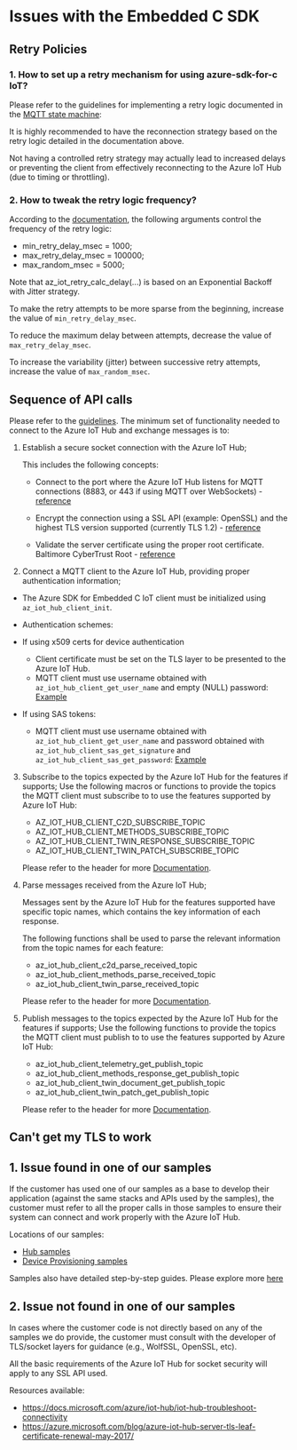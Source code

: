 <properties
	pageTitle="EmbeddedCSDKIssues"
	description="Embedded-C-SDK-Issues"
	service="microsoft.devices"
	resource="IoTSDKs"
	authors="wduraes"
	ms.author="wduraes"
	displayOrder=""
	selfHelpType="problemScopingQuestions"
	supportTopicIds="32596696"
	resourceTags=""
	productPesIds="16122"
	cloudEnvironments="public,BlackForest,Fairfax,Mooncake, usnat, ussec"
	articleId="61c54bbd-c2c6-5271-96e7-009a87ff44bf"
	ownershipId="AzureIot_IotHub"
/>

# Issues with the Embedded C SDK

## Retry Policies

### 1. How to set up a retry mechanism for using azure-sdk-for-c IoT?

Please refer to the guidelines for implementing a retry logic documented in the
<a href='https://github.com/Azure/azure-sdk-for-c/blob/master/sdk/docs/iot/mqtt_state_machine.md#retrying-operations'>MQTT state machine</a>:

It is highly recommended to have the reconnection strategy based on the retry logic detailed in the documentation above.

Not having a controlled retry strategy may actually lead to increased delays or preventing the client from effectively reconnecting to the Azure IoT Hub (due to timing or throttling).
	
### 2.  How to tweak the retry logic frequency?

According to the <a href='https://github.com/Azure/azure-sdk-for-c/blob/master/sdk/docs/iot/mqtt_state_machine.md#retrying-operations'>documentation</a>, the following arguments control the frequency of the retry logic:
	
* min_retry_delay_msec = 1000;
* max_retry_delay_msec = 100000;
* max_random_msec = 5000;

Note that az_iot_retry_calc_delay(...) is based on an Exponential Backoff with Jitter strategy.


To make the retry attempts to be more sparse from the beginning, increase the value of `min_retry_delay_msec`.

To reduce the maximum delay between attempts, decrease the value of `max_retry_delay_msec`.

To increase the variability (jitter) between successive retry attempts, increase the value of `max_random_msec`.


## Sequence of API calls

Please refer to the <a href='https://github.com/Azure/azure-sdk-for-c/blob/master/sdk/docs/iot/mqtt_state_machine.md'>guidelines</a>. The minimum set of functionality needed to connect to the Azure IoT Hub and exchange messages is to:

1. Establish a secure socket connection with the Azure IoT Hub;

	This includes the following concepts:
	* Connect to the port where the Azure IoT Hub listens for MQTT connections (8883, or 443 if using MQTT over WebSockets) - <a href='https://docs.microsoft.com/azure/iot-hub/iot-hub-devguide-protocols'>reference</a>
	
	* Encrypt the connection using a SSL API (example: OpenSSL) and the highest TLS version supported (currently TLS 1.2) - <a href='https://docs.microsoft.com/azure/iot-hub/iot-hub-tls-support'>reference</a>
	
	*	Validate the server certificate using the proper root certificate.
	Baltimore CyberTrust Root - <a href='https://www.digicert.com/digicert-root-certificates.htm'>reference</a>

2. Connect a MQTT client to the Azure IoT Hub, providing proper authentication information;
* The Azure SDK for Embedded C IoT client must be initialized using `az_iot_hub_client_init`.

*	Authentication schemes:

*	If using x509 certs for device authentication
	* Client certificate must be set on the TLS layer to be presented to the Azure IoT Hub.
	* MQTT client must use username obtained with `az_iot_hub_client_get_user_name` and empty (NULL) password: <a href='https://github.com/Azure/azure-sdk-for-c/blob/master/sdk/samples/iot/hub/src/paho_iot_hub_telemetry_example.c'>Example</a>

* If using SAS tokens:
	* MQTT client must use username obtained with `az_iot_hub_client_get_user_name` and password obtained with `az_iot_hub_client_sas_get_signature` and `az_iot_hub_client_sas_get_password`: <a href='https://github.com/Azure/azure-sdk-for-c/blob/master/sdk/samples/iot/hub/src/paho_iot_hub_sas_telemetry_example.c'>Example</a>

3. Subscribe to the topics expected by the Azure IoT Hub for the features if supports;
Use the following macros or functions to provide the topics the MQTT client must subscribe to to use the features supported by Azure IoT Hub:
	* AZ_IOT_HUB_CLIENT_C2D_SUBSCRIBE_TOPIC
	* AZ_IOT_HUB_CLIENT_METHODS_SUBSCRIBE_TOPIC
	* AZ_IOT_HUB_CLIENT_TWIN_RESPONSE_SUBSCRIBE_TOPIC
	* AZ_IOT_HUB_CLIENT_TWIN_PATCH_SUBSCRIBE_TOPIC
	
	Please refer to the header for more <a href='https://github.com/Azure/azure-sdk-for-c/blob/master/sdk/inc/azure/iot/az_iot_hub_client.h'>Documentation</a>.
	
4. Parse messages received from the Azure IoT Hub;

	Messages sent by the Azure IoT Hub for the features supported have specific topic names, which contains the key information of each response.

	The following functions shall be used to parse the relevant information from the topic names for each feature:

	* az_iot_hub_client_c2d_parse_received_topic
	* az_iot_hub_client_methods_parse_received_topic
	* az_iot_hub_client_twin_parse_received_topic
	
	Please refer to the header for more <a href='https://github.com/Azure/azure-sdk-for-c/blob/master/sdk/inc/azure/iot/az_iot_hub_client.h'>Documentation</a>.

5. Publish messages to the topics expected by the Azure IoT Hub for the features if supports;
Use the following functions to provide the topics the MQTT client must publish to to use the features supported by Azure IoT Hub:

	* az_iot_hub_client_telemetry_get_publish_topic
	* az_iot_hub_client_methods_response_get_publish_topic
	* az_iot_hub_client_twin_document_get_publish_topic
	* az_iot_hub_client_twin_patch_get_publish_topic

	Please refer to the header for more <a href='https://github.com/Azure/azure-sdk-for-c/blob/master/sdk/inc/azure/iot/az_iot_hub_client.h'>Documentation</a>.

## Can't get my TLS to work

## 1. Issue found in one of our samples

If the customer has used one of our samples as a base to develop their application (against the same stacks and APIs used by the samples), the customer must refer to all the proper calls in those samples to ensure their system can connect and work properly with the Azure IoT Hub.

Locations of our samples:
* <a href='https://github.com/Azure/azure-sdk-for-c/tree/master/sdk/samples/iot/hub'>Hub samples</a>
* <a href='https://github.com/Azure/azure-sdk-for-c/tree/master/sdk/samples/iot/provisioning'>Device Provisioning samples</a>

Samples also have detailed step-by-step guides. Please explore more <a href='https://github.com/Azure/azure-sdk-for-c/tree/master/sdk/samples/iot/hub#azure-iot-hub-samples'>here</a>
	
## 2. Issue not found in one of our samples

In cases where the customer code is not directly based on any of the samples we do provide, the customer must consult with the developer of TLS/socket layers for guidance (e.g., WolfSSL, OpenSSL, etc).

All the basic requirements of the Azure IoT Hub for socket security will apply to any SSL API used.

Resources available:
* <a href='https://docs.microsoft.com/azure/iot-hub/iot-hub-troubleshoot-connectivity'>https://docs.microsoft.com/azure/iot-hub/iot-hub-troubleshoot-connectivity</a>
* <a href='https://azure.microsoft.com/blog/azure-iot-hub-server-tls-leaf-certificate-renewal-may-2017/'>https://azure.microsoft.com/blog/azure-iot-hub-server-tls-leaf-certificate-renewal-may-2017/</a>


